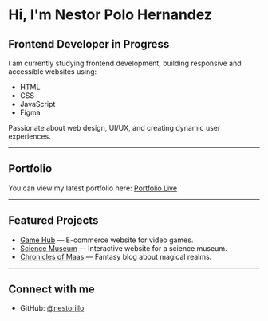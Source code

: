#  Hi, I'm Nestor Polo Hernandez

##  Frontend Developer in Progress

I am currently studying frontend development, building responsive and accessible websites using:
- HTML
- CSS
- JavaScript
- Figma

 Passionate about web design, UI/UX, and creating dynamic user experiences.

---

##  Portfolio
You can view my latest portfolio here:
[ Portfolio Live](https://portfolio1nestor.netlify.app)

---

##  Featured Projects
-  [Game Hub](https://game-hub-nestor.netlify.app) — E-commerce website for video games.
-  [Science Museum](https://science-museum-nestor.netlify.app) — Interactive website for a science museum.
-  [Chronicles of Maas](https://chronicles-of-maas.netlify.app) — Fantasy blog about magical realms.

---

##  Connect with me
- GitHub: [@nestorillo](https://github.com/nestorillo)
